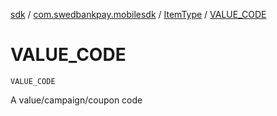 [sdk](../../index.md) / [com.swedbankpay.mobilesdk](../index.md) / [ItemType](index.md) / [VALUE_CODE](./-v-a-l-u-e_-c-o-d-e.md)

# VALUE_CODE

`VALUE_CODE`

A value/campaign/coupon code

